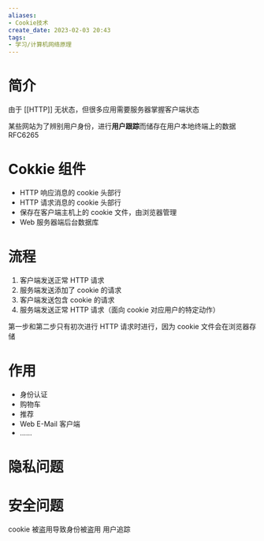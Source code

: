 ```yaml
---
aliases:
- Cookie技术
create_date: 2023-02-03 20:43
tags:
- 学习/计算机网络原理
---
```


# 简介

由于 [[HTTP]] 无状态，但很多应用需要服务器掌握客户端状态

某些网站为了辨别用户身份，进行**用户跟踪**而储存在用户本地终端上的数据
RFC6265

# Cokkie 组件
- HTTP 响应消息的 cookie 头部行
- HTTP 请求消息的 cookie 头部行
- 保存在客户端主机上的 cookie 文件，由浏览器管理
- Web 服务器端后台数据库

# 流程
1. 客户端发送正常 HTTP 请求
2. 服务端发送添加了 cookie 的请求
3. 客户端发送包含 cookie 的请求
4. 服务端发送正常 HTTP 请求（面向 cookie 对应用户的特定动作）

第一步和第二步只有初次进行 HTTP 请求时进行，因为 cookie 文件会在浏览器存储

# 作用
- 身份认证
- 购物车
- 推荐
- Web E-Mail 客户端
- ……

# 隐私问题

# 安全问题

cookie 被盗用导致身份被盗用
用户追踪